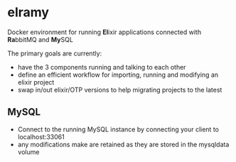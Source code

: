 # elramy
Docker environment for running **El**ixir applications connected with **Ra**bbitMQ and **My**SQL

The primary goals are currently:

* have the 3 components running and talking to each other
* define an efficient workflow for importing, running and modifying an elixir project
* swap in/out elixir/OTP versions to help migrating projects to the latest

## MySQL

* Connect to the running MySQL instance by connecting your client to localhost:33061
* any modifications make are retained as they are stored in the mysqldata volume

